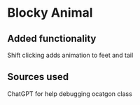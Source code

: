 # Blocky Animal
## Added functionality
Shift clicking adds animation to feet and tail

## Sources used
ChatGPT for help debugging ocatgon class
